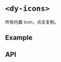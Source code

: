 # `<dy-icons>`

所有内置 Icon，点击复制。

## Example

<gbp-example
  name="dy-icons"
  props='{"style": "width: 100%;"}'
  src="https://jspm.dev/duoyun-ui/elements/icons"></gbp-example>

## API

<gbp-api src="/src/elements/icons.ts"></gbp-api>
